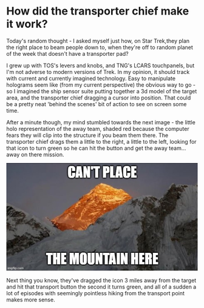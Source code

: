 <!-- BEGIN ARISE ------------------------------
Title:: "Shower Thoughts, #1"

Author:: "Ben Robeson"
Description:: "Small random thoughts that have no better home. Today - Transporter operators as video game players."
Language:: "en"
Thumbnail:: "cantplacemtn.jpg"
Published Date:: "2025-01-12"
Modified Date:: "2025-01-12"

content_header:: "false"
rss_hide:: "true"
---- END ARISE \\ DO NOT MODIFY THIS LINE ---->

# How **did** the transporter chief make it work?

Today's random thought - I asked myself just how, on Star Trek,they plan the right place to beam people down to, when they're off to random planet of the week that doesn't have a transporter pad?

I grew up with TOS's levers and knobs, and TNG's LCARS touchpanels, but I'm not adverse to modern versions of Trek. In my opinion, it should track with current and currently imagined technology. Easy to manipulate holograms seem like (from my current perspective) the obvious way to go - so I imagined the ship sensor suite putting together a 3d model of the target area, and the transporter chief dragging a cursor into position. That could be a pretty neat 'behind the scenes' bit of action to see on screen some time. 

After a minute though, my mind stumbled towards the next image - the little holo representation of the away team, shaded red because the computer fears they will clip into the structure if you beam them there. The transporter chief drags them a little to the right, a little to the left, looking for that icon to turn green so he can hit the button and get the away team... away on there mission. 

![A sunset lit, orange mountain peak glows behind closer, darker peaks, with the caption 'Can't place the mountain here.' It resembles the red shaded image game players see in construction games, when the game has determined (for sometimes confusing reasons) that you can't build there.](cantplacemtn.jpg)

Next thing you know, they've dragged the icon 3 miles away from the target and hit that transport button the second it turns green, and all of a sudden a lot of episodes with seemingly pointless hiking from the transport point makes more sense. 

<div id="cusdis_thread"
  data-host="https://cusdis.com"
  data-app-id="e6a997e1-3eaa-491e-8e8c-01f71a9e593d"
  data-page-id="{{ post0002 }}"
  data-page-url="{{ /posts/shower_thoughts_1/ }}"
  data-page-title="{{ Shower Thoughts, #1 }}"
></div>
<script async defer src="https://cusdis.com/js/cusdis.es.js"></script>
